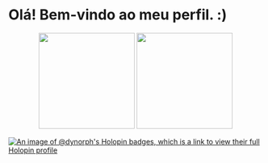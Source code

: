 # Olá! Bem-vindo ao meu perfil. :) #

<div align="center">
  <img height=190rm src="https://github-readme-stats.vercel.app/api?username=dynorph&theme=dark&show_icons=true">
  <img height=190rm src="https://github-readme-stats.vercel.app/api/top-langs/?username=dynorph&theme=dark&layout=compact">
</div>

[![An image of @dynorph's Holopin badges, which is a link to view their full Holopin profile](https://holopin.me/dynorph)](https://holopin.io/@dynorph)
